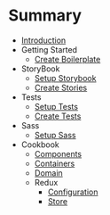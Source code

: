# Summary

* [Introduction](README.md)
* Getting Started
  * [Create Boilerplate](gitbook/CREATE_BOILERPLATE.md)
* StoryBook
  * [Setup Storybook](gitbook/SETUP_STORYBOOK.md)
  * [Create Stories](gitbook/CREATE_STORIES.md)
* Tests
  * [Setup Tests](gitbook/SETUP_TESTS.md)
  * [Create Tests](gitbook/CREATE_TESTS.md)
* Sass
  * [Setup Sass](gitbook/SETUP_SASS.md)
* Cookbook
  * [Components](gitbook/COMPONENTS.md)
  * [Containers](gitbook/CONTAINERS.md)
  * [Domain](gitbook/DOMAIN.md)
  * Redux
    * [Configuration](gitbook/REDUX_CONFIGURATION.md)
    * [Store](gitbook/REDUX_STORE.md)
